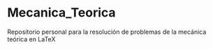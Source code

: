 # Mecanica_Teorica
Repositorio personal para la resolución de problemas de la mecánica teórica en LaTeX
